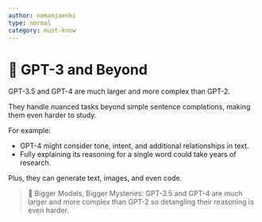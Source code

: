 ```yaml
---
author: nemanjaenki
type: normal
category: must-know
---
```


# 🧩 GPT-3 and Beyond

GPT-3.5 and GPT-4 are much larger and more complex than GPT-2.

They handle nuanced tasks beyond simple sentence completions, making them even harder to study.

For example:

- GPT-4 might consider tone, intent, and additional relationships in text.
- Fully explaining its reasoning for a single word could take years of research.

Plus, they can generate text, images, and even code.

> 💫 Bigger Models, Bigger Mysteries: GPT-3.5 and GPT-4 are much larger and more complex than GPT-2 so detangling their reasoning is even harder.
